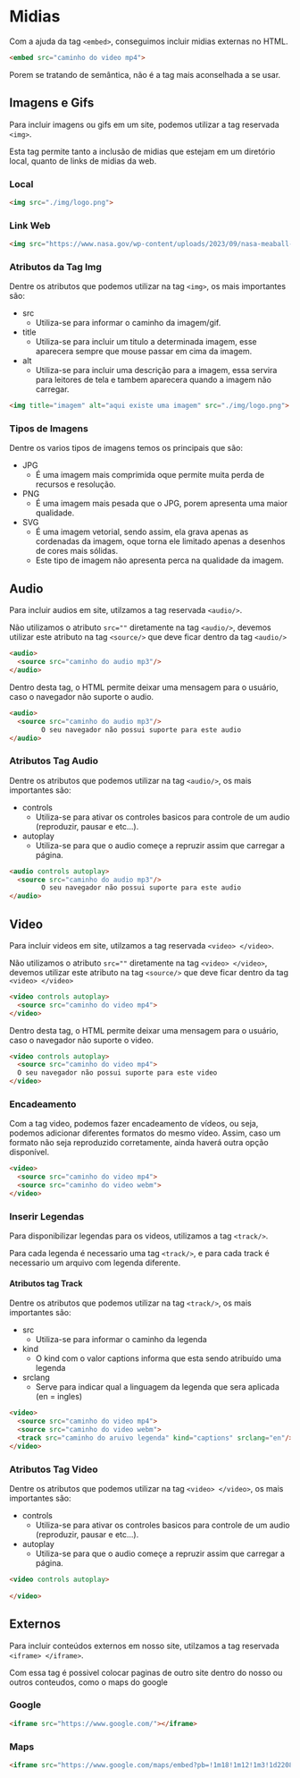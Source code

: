 # Midias

Com a ajuda da tag ``<embed>``, conseguimos incluir midias externas no HTML.

```html
<embed src="caminho do video mp4">    
```

Porem se tratando de semântica, não é a tag mais aconselhada a se usar.

## Imagens e Gifs

Para incluir imagens ou gifs em um site, podemos utilizar a tag reservada ``<img>``.

Esta tag permite tanto a inclusão de midias que estejam em um diretório local, quanto de links de midias da web.

### Local
```html
<img src="./img/logo.png">    
```

### Link Web
```html
<img src="https://www.nasa.gov/wp-content/uploads/2023/09/nasa-meaball-logo-1.png">    
```

### Atributos da Tag Img

Dentre os atributos que podemos utilizar na tag ``<img>``, os mais importantes são:

* src
  * Utiliza-se para informar o caminho da imagem/gif.
* title
  * Utiliza-se para incluir um titulo a determinada imagem, esse aparecera sempre que mouse passar em cima da imagem.
* alt
  * Utiliza-se para incluir uma descrição para a imagem, essa servira para leitores de tela e tambem aparecera quando a imagem não carregar.

```html
<img title="imagem" alt="aqui existe uma imagem" src="./img/logo.png">    
```

### Tipos de Imagens

Dentre os varios tipos de imagens temos os principais que são:

* JPG
  * É uma imagem mais comprimida oque permite muita perda de recursos e resolução.
* PNG
  * É uma imagem mais pesada que o JPG, porem apresenta uma maior qualidade.
* SVG
  * É uma imagem vetorial, sendo assim, ela grava apenas as cordenadas da imagem, oque torna ele limitado apenas a desenhos de cores mais sólidas.
  * Este tipo de imagem não apresenta perca na qualidade da imagem.

## Audio

Para incluir audios em site, utilzamos a tag reservada ``<audio/>``.

Não utilizamos o atributo ``src=""`` diretamente na tag ``<audio/>``, devemos utilizar este atributo na tag ``<source/>`` que deve ficar dentro da tag ``<audio/>``

```html
<audio>
  <source src="caminho do audio mp3"/>
</audio>
```

Dentro desta tag, o HTML permite deixar uma mensagem para o usuário, caso o navegador não suporte o audio.

```html
<audio>
  <source src="caminho do audio mp3"/>
        O seu navegador não possui suporte para este audio
</audio>
```

### Atributos Tag Audio

Dentre os atributos que podemos utilizar na tag ``<audio/>``, os mais importantes são:

* controls
  * Utiliza-se para ativar os controles basicos para controle de um audio (reproduzir, pausar e etc...).
* autoplay
  * Utiliza-se para que o audio começe a repruzir assim que carregar a página.

```html
<audio controls autoplay>
  <source src="caminho do audio mp3"/>
        O seu navegador não possui suporte para este audio
</audio>
```

## Video

Para incluir videos em site, utilzamos a tag reservada ``<video> </video>``.

Não utilizamos o atributo ``src=""`` diretamente na tag ``<video> </video>``, devemos utilizar este atributo na tag ``<source/>`` que deve ficar dentro da tag ``<video> </video>``

```html
<video controls autoplay>
  <source src="caminho do video mp4">  
</video>
```

Dentro desta tag, o HTML permite deixar uma mensagem para o usuário, caso o navegador não suporte o video.

```html
<video controls autoplay>
  <source src="caminho do video mp4">
  O seu navegador não possui suporte para este video  
</video>
```

### Encadeamento

Com a tag video, podemos fazer encadeamento de vídeos, ou seja, podemos adicionar diferentes formatos do mesmo vídeo. Assim, caso um formato não seja reproduzido corretamente, ainda haverá outra opção disponível.

```html
<video>
  <source src="caminho do video mp4">
  <source src="caminho do video webm">
</video>
```

### Inserir Legendas

Para disponibilizar legendas para os videos, utilizamos a tag ``<track/>``.

Para cada legenda é necessario uma tag ``<track/>``, e para cada track é necessario um arquivo com legenda diferente.

#### Atributos tag Track

Dentre os atributos que podemos utilizar na tag ``<track/>``, os mais importantes são:

* src
  * Utiliza-se para informar o caminho da legenda
* kind
  * O kind com o valor captions informa que esta sendo atribuído uma legenda
* srclang
  * Serve para indicar qual a linguagem da legenda que sera aplicada (en = ingles)

```html
<video>
  <source src="caminho do video mp4">
  <source src="caminho do video webm">
  <track src="caminho do aruivo legenda" kind="captions" srclang="en"/>
</video>
```

### Atributos Tag Video

Dentre os atributos que podemos utilizar na tag ``<video> </video>``, os mais importantes são:

* controls
  * Utiliza-se para ativar os controles basicos para controle de um audio (reproduzir, pausar e etc...).
* autoplay
  * Utiliza-se para que o audio começe a repruzir assim que carregar a página.

```html
<video controls autoplay>
  
</video>
```

## Externos

Para incluir conteúdos externos em nosso site, utilzamos a tag reservada ``<iframe> </iframe>``.

Com essa tag é possivel colocar paginas de outro site dentro do nosso ou outros conteudos, como o maps do google

### Google

```html
<iframe src="https://www.google.com/"></iframe>
```

### Maps

```html
<iframe src="https://www.google.com/maps/embed?pb=!1m18!1m12!1m3!1d220895.17940008777!2d-51.17714195000005!3d-30.108870050000007!2m3!1f0!2f0!3f0!3m2!1i1024!2i768!4f13.1!3m3!1m2!1s0x95199cd2566acb1d%3A0x603111a89f87e91f!2sPorto%20Alegre%2C%20RS!5e0!3m2!1spt-BR!2sbr!4v1729915954613!5m2!1spt-BR!2sbr" width="400" height="300" style="border:0;" allowfullscreen="" loading="lazy" referrerpolicy="no-referrer-when-downgrade"></iframe>
```